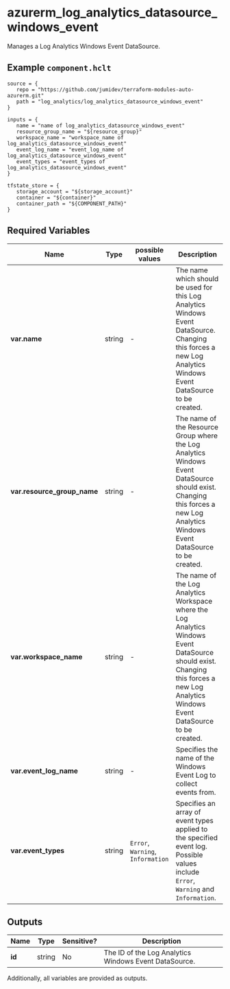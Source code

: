 # azurerm_log_analytics_datasource_windows_event

Manages a Log Analytics Windows Event DataSource.

## Example `component.hclt`

```hcl
source = {
   repo = "https://github.com/jumidev/terraform-modules-auto-azurerm.git" 
   path = "log_analytics/log_analytics_datasource_windows_event" 
}

inputs = {
   name = "name of log_analytics_datasource_windows_event" 
   resource_group_name = "${resource_group}" 
   workspace_name = "workspace_name of log_analytics_datasource_windows_event" 
   event_log_name = "event_log_name of log_analytics_datasource_windows_event" 
   event_types = "event_types of log_analytics_datasource_windows_event" 
}

tfstate_store = {
   storage_account = "${storage_account}" 
   container = "${container}" 
   container_path = "${COMPONENT_PATH}" 
}

```

## Required Variables

| Name | Type |  possible values |  Description |
| ---- | --------- |  ----------- | ----------- |
| **var.name** | string |  -  |  The name which should be used for this Log Analytics Windows Event DataSource. Changing this forces a new Log Analytics Windows Event DataSource to be created. | 
| **var.resource_group_name** | string |  -  |  The name of the Resource Group where the Log Analytics Windows Event DataSource should exist. Changing this forces a new Log Analytics Windows Event DataSource to be created. | 
| **var.workspace_name** | string |  -  |  The name of the Log Analytics Workspace where the Log Analytics Windows Event DataSource should exist. Changing this forces a new Log Analytics Windows Event DataSource to be created. | 
| **var.event_log_name** | string |  -  |  Specifies the name of the Windows Event Log to collect events from. | 
| **var.event_types** | string |  `Error`, `Warning`, `Information`  |  Specifies an array of event types applied to the specified event log. Possible values include `Error`, `Warning` and `Information`. | 



## Outputs

| Name | Type | Sensitive? | Description |
| ---- | ---- | --------- | --------- |
| **id** | string | No  | The ID of the Log Analytics Windows Event DataSource. | 

Additionally, all variables are provided as outputs.
